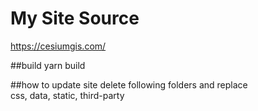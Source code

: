 # My Site Source

https://cesiumgis.com/
 

##build
yarn build 

##how to update site
delete following folders and replace     
css, data, static, third-party
